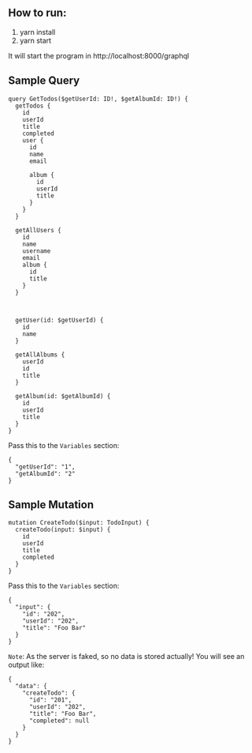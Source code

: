 ## How to run:
1. yarn install
2. yarn start

It will start the program in http://localhost:8000/graphql


## Sample Query

```
query GetTodos($getUserId: ID!, $getAlbumId: ID!) {
  getTodos {
    id
    userId
    title
    completed
    user {
      id
      name
      email

      album {
        id
        userId
        title
      }
    }
  }

  getAllUsers {
    id
    name
    username
    email
    album {
      id
      title
    }
  }

  

  getUser(id: $getUserId) {
    id
    name
  }

  getAllAlbums {
    userId
    id
    title
  }

  getAlbum(id: $getAlbumId) {
    id
    userId
    title
  }
}
```

Pass this to the `Variables` section:
```
{
  "getUserId": "1",
  "getAlbumId": "2"
}
```


## Sample Mutation

```
mutation CreateTodo($input: TodoInput) {
  createTodo(input: $input) {
    id
    userId
    title
    completed
  }
}
```

Pass this to the `Variables` section:
```
{
  "input": {
    "id": "202",
    "userId": "202",
    "title": "Foo Bar"
  }
}
```
`Note`: As the server is faked, so no data is stored actually! You will see an output like:

```
{
  "data": {
    "createTodo": {
      "id": "201",
      "userId": "202",
      "title": "Foo Bar",
      "completed": null
    }
  }
}
```

